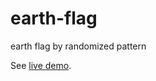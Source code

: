 # earth-flag
earth flag by randomized pattern

See [live demo](http://kcdodd.github.io/earth-flag).
